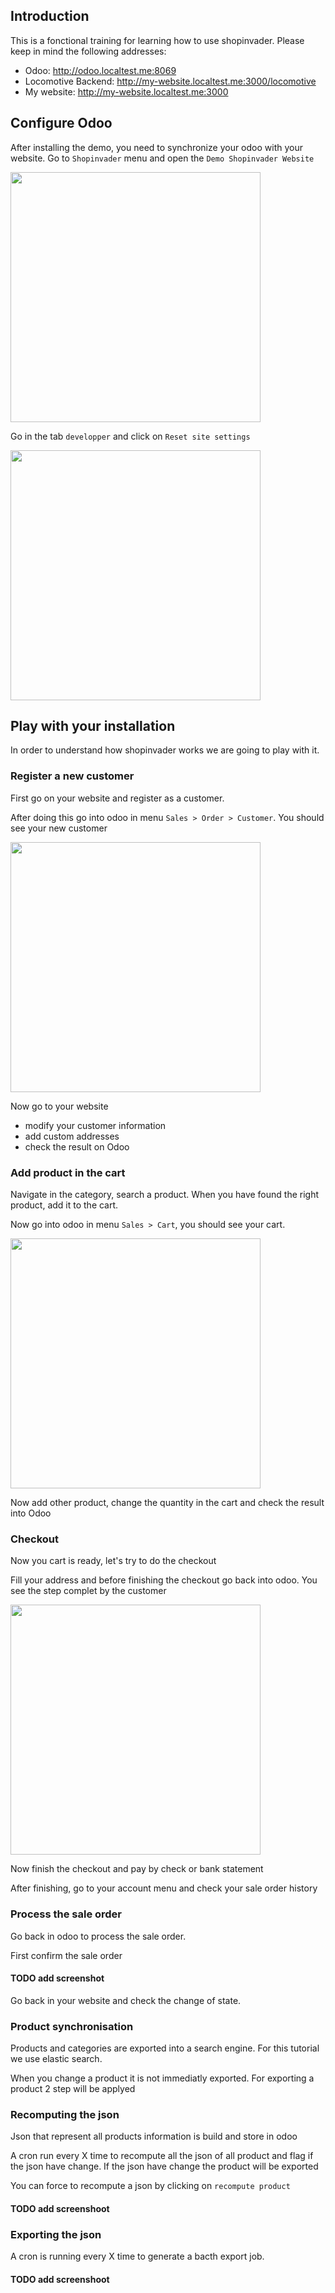 ## Introduction

This is a fonctional training for learning how to use shopinvader.
Please keep in mind the following addresses:

- Odoo: http://odoo.localtest.me:8069
- Locomotive Backend: http://my-website.localtest.me:3000/locomotive
- My website: http://my-website.localtest.me:3000

## Configure Odoo

After installing the demo, you need to synchronize your odoo with your website.
Go to `Shopinvader` menu and open the `Demo Shopinvader Website`

<img src="/samples/fonctional-training/odoo-config-step-1.png" width="400" hight="400">


Go in the tab `developper` and click on `Reset site settings`

<img src="/samples/fonctional-training/odoo-config-step-2.png" width="400" hight="400">


## Play with your installation

In order to understand how shopinvader works we are going to play with it.


### Register a new customer

First go on your website and register as a customer.

After doing this go into odoo in menu `Sales > Order > Customer`.
You should see your new customer


<img src="/samples/fonctional-training/odoo-customer.png" width="400" hight="400">


Now go to your website

- modify your customer information
- add custom addresses
- check the result on Odoo


### Add product in the cart

Navigate in the category, search a product. When you have found the right product, add it to the cart.


Now go into odoo in menu `Sales > Cart`, you should see your cart.


<img src="/samples/fonctional-training/odoo-cart.png" width="400" hight="400">


Now add other product, change the quantity in the cart and check the result into Odoo


### Checkout

Now you cart is ready, let's try to do the checkout

Fill your address and before finishing the checkout go back into odoo.
You see the step complet by the customer

<img src="/samples/fonctional-training/odoo-cart.png" width="400" hight="400">


Now finish the checkout and pay by check or bank statement

After finishing, go to your account menu and check your sale order history

### Process the sale order

Go back in odoo to process the sale order.


First confirm the sale order

#### TODO add screenshot




Go back in your website and check the change of state.



### Product synchronisation

Products and categories are exported into a search engine.
For this tutorial we use elastic search.

When you change a product it is not immediatly exported.
For exporting a product 2 step will be applyed


### Recomputing the json

Json that represent all products information is build and store in odoo

A cron run every X time to recompute all the json of all product and flag if the json have change.
If the json have change the product will be exported

You can force to recompute a json by clicking on `recompute product`

#### TODO add screenshoot


### Exporting the json

A cron is running every X time to generate a bacth export job.

#### TODO add screenshoot
